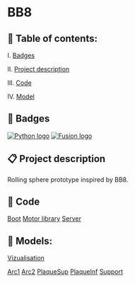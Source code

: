 # BB8

## 📌 Table of contents:

I. [Badges](#🎯-badges)

II. [Project description](#📋-project-description)

III. [Code](#🌟-code)

IV. [Model](#🔧-model)

## 🎯 Badges

[![Python logo](https://img.shields.io/badge/Language-Python-green
)](https://www.python.org)
[![Fusion logo](https://img.shields.io/badge/CAO-Fusion360-orange
)](https://www.autodesk.fr/products/fusion-360/overview?term=1-YEAR&tab=subscription)


## 📋 Project description

Rolling sphere prototype inspired by BB8.

## 🌟 Code

[Boot](/code/boot.py)
[Motor library](code/MoteurDC.py)
[Server](/code/server_http.py)

## 🔧 Models:
[Vizualisation](https://a360.co/3wuDI2a)

[Arc1](/model/arc1.stl)
[Arc2](/model/arc2.stl)
[PlaqueSup](/model/plaquesup.stl)
[PlaqueInf](/model/plaqueinf.stl)
[Support](/model/support_moteur.stl)
